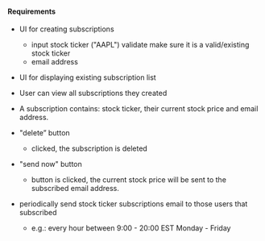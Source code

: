 #### Requirements

- UI for creating subscriptions
  - input stock ticker  ("AAPL") validate make sure it is a valid/existing stock ticker
  - email address

-  UI for displaying existing subscription list
  - User can view all subscriptions they created
  - A subscription contains: stock ticker, their current stock price and email address.
  - "delete” button
    - clicked, the subscription is deleted
  - "send now" button
    - button is clicked, the current stock price will be sent to the subscribed email address.
  - periodically send stock ticker subscriptions email to those users that subscribed
    - e.g.: every hour between 9:00 - 20:00 EST Monday - Friday 



